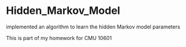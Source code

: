 # Hidden_Markov_Model

implemented an algorithm to learn the hidden Markov model parameters

This is part of my homework for CMU 10601 
